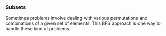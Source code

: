 ### Subsets

Sometimes problems involve dealing with various permutations and combinations of
a given set of elements. This BFS approach is one way to handle these kind of problems.
